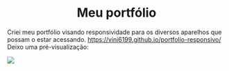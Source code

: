 <h1 align="center">Meu portfólio</h1>

Criei meu portfólio visando responsividade para os diversos aparelhos que possam o estar acessando.
<a src="https://vini6199.github.io/portfolio-responsivo/">https://vini6199.github.io/portfolio-responsivo/</a>
<br>
Deixo uma pré-visualização:

<img align="center" src="https://github.com/Vini6199/portfolio-responsivo/assets/140624273/44570ebd-587f-41b3-a133-78bf6bd73b64"></img>

